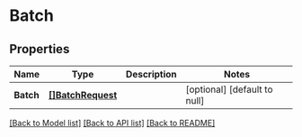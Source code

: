 # Batch

## Properties
Name | Type | Description | Notes
------------ | ------------- | ------------- | -------------
**Batch** | [**[]BatchRequest**](BatchRequest.md) |  | [optional] [default to null]

[[Back to Model list]](../README.md#documentation-for-models) [[Back to API list]](../README.md#documentation-for-api-endpoints) [[Back to README]](../README.md)


